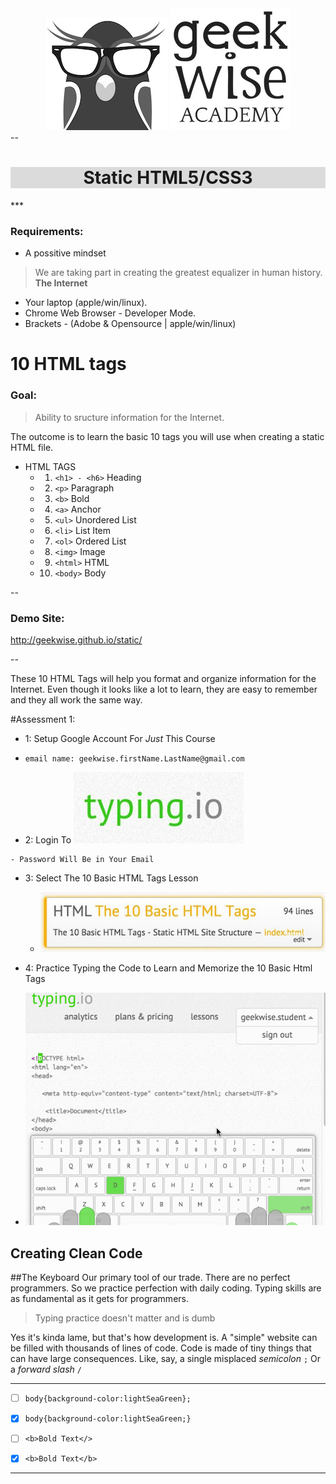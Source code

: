 <div align='center'>
<img src='images/geekwise_logo_owl_bw_small.png' alt='geekwise'>
<img src='images/geekwise_logo_txt_bw_small.png' alt='geekwise'>
</div>
--
<h1 align='center' style='
background-color:#dbdbdb;'>
Static HTML5/CSS3
</h1>
***


### Requirements:
* A possitive mindset
> We are taking part in creating the greatest equalizer in human history.
> **The Internet**
 
* Your laptop (apple/win/linux).
* Chrome Web Browser - Developer Mode.
* Brackets - (Adobe & Opensource | apple/win/linux)


# 10 HTML tags

### Goal:
> Ability to sructure information for the Internet.

The outcome is to learn the basic 10 tags you will use when creating a static HTML file.

 * HTML TAGS
	- 1. `<h1> - <h6>` Heading
	- 2. `<p>` Paragraph
	- 3. `<b>` Bold
	- 4. `<a>` Anchor
	- 5. `<ul>` Unordered List
	- 6. `<li>` List Item
	- 7. `<ol>` Ordered List
	- 8. `<img>` Image
	- 9. `<html>` HTML
	- 10.	`<body>` Body

-- 
### Demo Site:
<http://geekwise.github.io/static/>

-- 

These 10 HTML Tags will help you format and organize information for the Internet.
Even though it looks like a lot to learn, they are easy to remember and they all work the same way.

#Assessment 1:

- 1: Setup Google Account For *Just* This Course
 - `email name: geekwise.firstName.LastName@gmail.com`

- 2: Login To [![your alt][typingio_logo]](http://www.typing.io)

[typingio_logo]:images/typingio_logo.jpg?raw=true

	- Password Will Be in Your Email 

- 3: Select The 10 Basic HTML Tags Lesson
	- ![typing.io](images/typingio_lesson_01.jpg)

- 4: Practice Typing the Code to Learn and Memorize the 10 Basic Html Tags
 - ![typing.io](images/typingio_demo.gif)


## Creating Clean Code


##The Keyboard
Our primary tool of our trade.
There are no perfect programmers.
So we practice perfection with daily coding.
Typing skills are as fundamental as it gets for programmers.

> Typing practice doesn't matter and is dumb

Yes it's kinda lame, but that's how development is.
A "simple" website can be filled with thousands of lines of code.
Code is made of tiny things that can have large consequences.
Like, say, a single misplaced *semicolon* `;`
Or a *forward slash* `/`

---

* [ ] `body{background-color:lightSeaGreen};`
* [x]  `body{background-color:lightSeaGreen;}`

* [ ] `<b>Bold Text</>`
* [x]  `<b>Bold Text</b>`

---
